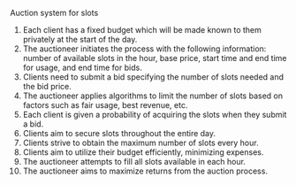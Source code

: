 Auction system for slots 
1. Each client has a fixed budget which will be made known to them privately at the start of the day. 
2. The auctioneer initiates the process with the following information: number of available slots in the hour, base price, start time and end time for usage, and end time for bids.
3. Clients need to submit a bid specifying the number of slots needed and the bid price.
4. The auctioneer applies algorithms to limit the number of slots based on factors such as fair usage, best revenue, etc.
5. Each client is given a probability of acquiring the slots when they submit a bid.
6. Clients aim to secure slots throughout the entire day.
7. Clients strive to obtain the maximum number of slots every hour.
8. Clients aim to utilize their budget efficiently, minimizing expenses.
9. The auctioneer attempts to fill all slots available in each hour.
10. The auctioneer aims to maximize returns from the auction process.

